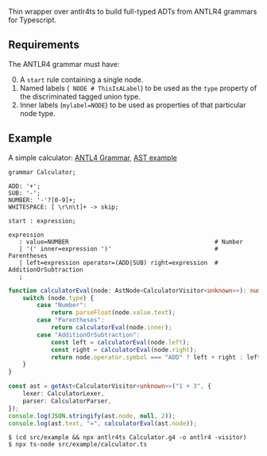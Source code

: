 Thin wrapper over antlr4ts to build full-typed ADTs from ANTLR4 grammars for Typescript.

## Requirements

The ANTLR4 grammar must have:

0. A `start` rule containing a single node.
1. Named labels (` NODE # ThisIsALabel`) to be used as the `type` property of the discriminated tagged union type.
2. Inner labels (`mylabel=NODE`) to be used as properties of that particular node type.

## Example

A simple calculator: [ANTL4 Grammar](src/example/Calculator.g4), [AST example](src/example/calculator.ts)

```g4
grammar Calculator;

ADD: '+';
SUB: '-';
NUMBER: '-'?[0-9]+;
WHITESPACE: [ \r\n\t]+ -> skip;

start : expression;

expression
   : value=NUMBER                                         # Number
   | '(' inner=expression ')'                             # Parentheses
   | left=expression operator=(ADD|SUB) right=expression  # AdditionOrSubtraction
   ;
```

```typescript
function calculatorEval(node: AstNode<CalculatorVisitor<unknown>>): number {
    switch (node.type) {
        case "Number":
            return parseFloat(node.value.text);
        case "Parentheses":
            return calculatorEval(node.inner);
        case "AdditionOrSubtraction":
            const left = calculatorEval(node.left);
            const right = calculatorEval(node.right);
            return node.operator.symbol === "ADD" ? left + right : left - right;
    }
}

const ast = getAst<CalculatorVisitor<unknown>>("1 + 3", {
    lexer: CalculatorLexer,
    parser: CalculatorParser,
});
console.log(JSON.stringify(ast.node, null, 2));
console.log(ast.text, "=", calculatorEval(ast.node));
```

```
$ (cd src/example && npx antlr4ts Calculator.g4 -o antlr4 -visitor)
$ npx ts-node src/example/calculator.ts
```
